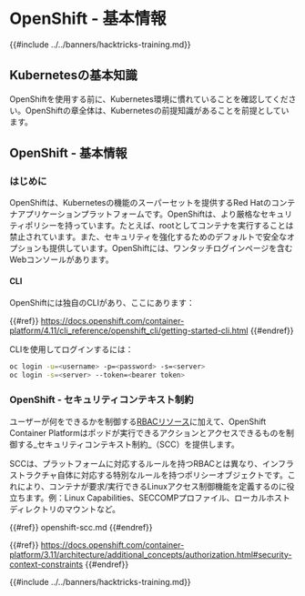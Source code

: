 # OpenShift - 基本情報

{{#include ../../banners/hacktricks-training.md}}

## Kubernetesの基本知識 <a href="#a94e" id="a94e"></a>

OpenShiftを使用する前に、Kubernetes環境に慣れていることを確認してください。OpenShiftの章全体は、Kubernetesの前提知識があることを前提としています。

## OpenShift - 基本情報

### はじめに

OpenShiftは、Kubernetesの機能のスーパーセットを提供するRed Hatのコンテナアプリケーションプラットフォームです。OpenShiftは、より厳格なセキュリティポリシーを持っています。たとえば、rootとしてコンテナを実行することは禁止されています。また、セキュリティを強化するためのデフォルトで安全なオプションも提供しています。OpenShiftには、ワンタッチログインページを含むWebコンソールがあります。

#### CLI

OpenShiftには独自のCLIがあり、ここにあります：

{{#ref}}
https://docs.openshift.com/container-platform/4.11/cli_reference/openshift_cli/getting-started-cli.html
{{#endref}}

CLIを使用してログインするには：
```bash
oc login -u=<username> -p=<password> -s=<server>
oc login -s=<server> --token=<bearer token>
```
### **OpenShift - セキュリティコンテキスト制約** <a href="#a94e" id="a94e"></a>

ユーザーが何をできるかを制御する[RBACリソース](https://docs.openshift.com/container-platform/3.11/architecture/additional_concepts/authorization.html#architecture-additional-concepts-authorization)に加えて、OpenShift Container Platformはポッドが実行できるアクションとアクセスできるものを制御する_セキュリティコンテキスト制約_（SCC）を提供します。

SCCは、プラットフォームに対応するルールを持つRBACとは異なり、インフラストラクチャ自体に対応する特別なルールを持つポリシーオブジェクトです。これにより、コンテナが要求/実行できるLinuxアクセス制御機能を定義するのに役立ちます。例：Linux Capabilities、SECCOMPプロファイル、ローカルホストディレクトリのマウントなど。

{{#ref}}
openshift-scc.md
{{#endref}}

{{#ref}}
https://docs.openshift.com/container-platform/3.11/architecture/additional_concepts/authorization.html#security-context-constraints
{{#endref}}



{{#include ../../banners/hacktricks-training.md}}
